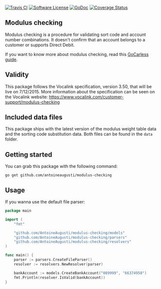 [![Travis CI](https://img.shields.io/travis/AntoineAugusti/modulus-checking/master.svg?style=flat-square)](https://travis-ci.org/AntoineAugusti/modulus-checking)
[![Software License](https://img.shields.io/badge/License-MIT-orange.svg?style=flat-square)](https://github.com/antoineaugusti/modulus-checking/LICENSE.md)
[![GoDoc](https://img.shields.io/badge/godoc-reference-blue.svg?style=flat-square)](https://godoc.org/github.com/AntoineAugusti/modulus-checking)
[![Coverage Status](http://codecov.io/github/AntoineAugusti/modulus-checking/coverage.svg?branch=master)](http://codecov.io/github/AntoineAugusti/modulus-checking?branch=master)

## Modulus checking
Modulus checking is a procedure for validating sort code and account number combinations. It doesn't confirm that an account belongs to a customer or supports Direct Debit.

If you want to know more about modulus checking, read this [GoCarless guide](https://gocardless.com/guides/posts/modulus-checking/).

## Validity
This package follows the Vocalink specification, version 3.50, that will be live on 7/12/2015. More information about the specification can be seen on the Vocalink website: https://www.vocalink.com/customer-support/modulus-checking

## Included data files
This package ships with the latest version of the modulus weight table data and the sorting code substitution data. Both files can be found in the `data` folder.

## Getting started
You can grab this package with the following command:
```
go get github.com/antoineaugusti/modulus-checking
```

## Usage
If you wanna use the default file parser:
```go
package main

import (
    "fmt"

    "github.com/AntoineAugusti/modulus-checking/models"
    "github.com/AntoineAugusti/modulus-checking/parsers"
    "github.com/AntoineAugusti/modulus-checking/resolvers"
)

func main() {
    parser := parsers.CreateFileParser()
    resolver := resolvers.NewResolver(parser)

    bankAccount := models.CreateBankAccount("089999", "66374958")
    fmt.Println(resolver.IsValid(bankAccount))
}
```
